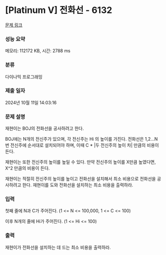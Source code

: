 # [Platinum V] 전화선 - 6132 

[문제 링크](https://www.acmicpc.net/problem/6132) 

### 성능 요약

메모리: 112172 KB, 시간: 2788 ms

### 분류

다이나믹 프로그래밍

### 제출 일자

2024년 10월 11일 14:03:16

### 문제 설명

<p>재현이는 BOJ의 전화선을 공사하려고 한다.</p>

<p>BOJ에는 N개의 전신주가 있으며, 각 전신주는 Hi 의 높이를 가진다. 전화선은 1,2...N 번 전신주에 순서대로 설치되어야 하며, 이때 C * |두 전신주의 높이 차| 만큼의 비용이 든다.</p>

<p>재현이는 또한 전신주의 높이를 높일 수 있다. 만약 전신주의 높이를 X만큼 높였다면, X^2 만큼의 비용이 든다.</p>

<p>재현이는 적절히 전신주의 높이를 높이고 전화선을 설치해서 최소 비용으로 전화선을 공사하려고 한다. 재현이를 도와 전화선을 설치하는 최소 비용을 출력하라.</p>

### 입력 

 <p>첫째 줄에 N과 C가 주어진다. (1 <= N <= 100,000, 1 <= C <= 100)</p>

<p>이후 N개의 줄에 Hi가 주어진다. (1 <= Hi <= 100)</p>

### 출력 

 <p>재현이가 전화선을 설치하는 데 드는 최소 비용을 출력하라.</p>

